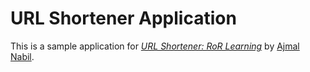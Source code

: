 # URL Shortener Application

This is a sample application for
[*URL Shortener: RoR Learning*](http://ajmalurl.herokuapp.com/)
by [Ajmal Nabil](http://www.twitter.com/ajmalnjamal).
